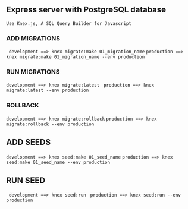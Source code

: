 ## Express server with PostgreSQL database

```Use Knex.js, A SQL Query Builder for Javascript```

### ADD MIGRATIONS
``` development ==> knex migrate:make 01_migration_name``` 
``` production ==> knex migrate:make 01_migration_name --env production ``` 


### RUN MIGRATIONS
```development ==> knex migrate:latest ``` 
```production ==> knex migrate:latest --env production```

### ROLLBACK 
```development ==> knex migrate:rollback```
```production ==> knex migrate:rollback --env production```


## ADD SEEDS
```development ==> knex seed:make 01_seed_name```
```production ==> knex seed:make 01_seed_name --env production ```

## RUN SEED
``` development ==> knex seed:run```
``` production ==> knex seed:run --env production```


